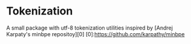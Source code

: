 # Tokenization
A small package with utf-8 tokenization utilities inspired by [Andrej Karpaty's minbpe repositoy][0] [0]:https://github.com/karpathy/minbpe
